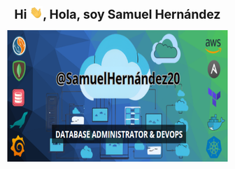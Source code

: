 <h1 align="center">Hi <img src="https://raw.githubusercontent.com/ABSphreak/ABSphreak/master/gifs/Hi.gif" width="30px">, Hola, soy Samuel Hernández </h1>


<img src="images/Presentacion_GitHub.png" width="600" height="300" /> 
